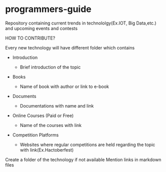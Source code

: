 # programmers-guide

Repository containing current trends in technololgy(Ex.IOT, Big Data,etc.) and upcoming events and contests

HOW TO CONTRIBUTE?

Every new technology will have different folder which contains

- Introduction
    - Brief introduction of the topic

- Books
    - Name of book with author or link to e-book

- Documents
    - Documentations with name and link

- Online Courses (Paid or Free)
    - Name of the courses with link

- Competition Platforms
    - Websites where regular competitions are held regarding the topic with link(Ex.Hactoberfest)

Create a folder of the technology if not available
Mention links in markdown files
